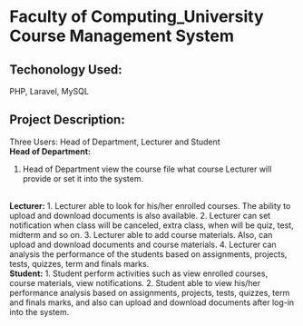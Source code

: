 # Faculty of Computing_University Course Management System

## Techonology Used:
PHP, Laravel, MySQL
 
## Project Description:
Three Users: Head of Department, Lecturer and Student
<br>
<b>Head of Department:</b>
1. Head of Department view the course file what course Lecturer will provide or set it into the system.
<br>
<b>Lecturer:</b>
1. Lecturer able to look for his/her enrolled courses. The ability to upload and download documents is also available. 
2. Lecturer can set notification when class will be canceled, extra class, when will be quiz, test, midterm and so on. 
3. Lecturer able to add course materials. Also, can upload and download documents and course materials.
4. Lecturer can analysis the performance of the students based on assignments, projects, tests, quizzes, term and finals marks.
<br>
<b>Student:</b>
1. Student perform activities such as view enrolled courses, course materials, view notifications. 
2. Student able to view his/her performance analysis based on assignments, projects, tests, quizzes, term and finals marks, and also can upload and download
documents after log-in into the system.
